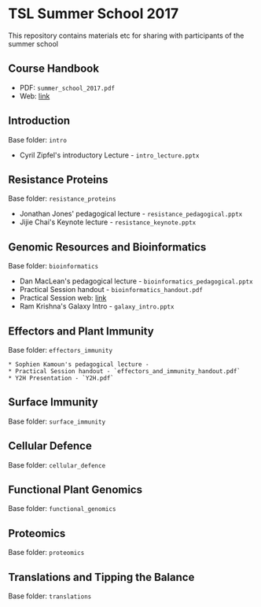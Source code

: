 # TSL Summer School 2017
This repository contains materials etc for sharing with participants of the summer school

## Course Handbook

  * PDF: `summer_school_2017.pdf`
  * Web: [link](teammaclean.github.io/summer_school_handbook/index.html)


## Introduction

Base folder: `intro`

 * Cyril Zipfel's introductory Lecture - `intro_lecture.pptx`

## Resistance Proteins

Base folder: `resistance_proteins`

  * Jonathan Jones' pedagogical lecture - `resistance_pedagogical.pptx`
  * Jijie Chai's Keynote lecture - `resistance_keynote.pptx`

## Genomic Resources and Bioinformatics

Base folder: `bioinformatics`

  * Dan MacLean's pedagogical lecture - `bioinformatics_pedagogical.pptx`
  * Practical Session handout - `bioinformatics_handout.pdf`
  * Practical Session web: [link](danmaclean.github.io/summer_school_bioinfo/index.html)
  * Ram Krishna's Galaxy Intro - `galaxy_intro.pptx`

## Effectors and Plant Immunity

Base folder: `effectors_immunity`

	* Sophien Kamoun's pedagogical lecture - 
	* Practical Session handout - `effectors_and_immunity_handout.pdf`
	* Y2H Presentation - `Y2H.pdf` 

## Surface Immunity

Base folder: `surface_immunity`

## Cellular Defence

Base folder: `cellular_defence`

## Functional Plant Genomics

Base folder: `functional_genomics`

## Proteomics

Base folder: `proteomics`

## Translations and Tipping the Balance

Base folder: `translations`
